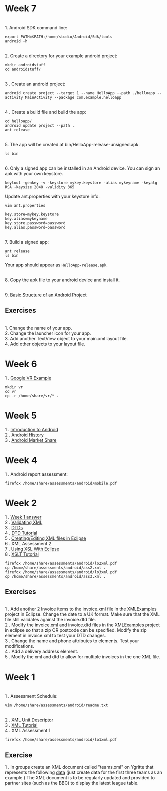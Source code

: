 # Week 7

<br>1. Android SDK command line:
```
export PATH=$PATH:/home/studio/Android/Sdk/tools
android -h
```
<br>2. Create a directory for your example android project:
```
mkdir androidstuff
cd androidstuff/
```
<br>3 . Create an android project:
```
android create project --target 1 --name HelloApp --path ./helloapp --activity MainActivity --package com.example.helloapp
```
<br>4 . Create a build file and build the app:
```
cd helloapp/
android update project --path .
ant release
```
<br>5. The app will be created at bin/HelloApp-release-unsigned.apk.
```
ls bin
```
<br>6. Only a signed app can be installed in an Android device. You can sign an apk with your own keystore.
```
keytool -genkey -v -keystore mykey.keystore -alias mykeyname -keyalg RSA -keysize 2048 -validity 365
```
Update ant.properties with your keystore info:
```
vim ant.properties

key.store=mykey.keystore
key.alias=mykeyname
key.store.password=password
key.alias.password=password
```
<br>7. Build a signed app:
```
ant release
ls bin
```
Your app should appear as ```HelloApp-release.apk```.

<br>8. Copy the apk file to your android device and install it. 

<br>9. [Basic Structure of an Android Project](https://www.codeproject.com/Articles/395614/Basic-structure-of-an-Android-project)

## Exercises

<br>1. Change the name of your app.
<br>2. Change the launcher icon for your app.
<br>3. Add another TextView object to your main.xml layout file. 
<br>4. Add other objects to your layout file. 






# Week 6

1 . [Google VR Example ](http://burgler-ferret-12012.netlify.com/vr2/googlevr.html)
```
mkdir vr
cd vr
cp -r /home/share/vr/* .
```

# Week 5

1 . [Introduction to Android](https://docs.google.com/presentation/d/1v3cFgXF55k_Pqv0fOaEDTcNAq9N5cAO2t5-bD7Ye3Bw/pub?start=false&loop=false&delayms=60000)
<br>2 . [Android History](https://en.wikipedia.org/wiki/Android_version_history)
<br>3 . [Android Market Share](https://qz.com/826672/android-goog-just-hit-a-record-88-market-share-of-all-smartphones/)

# Week 4
1 . Android report assessment:
```
firefox /home/share/assessments/android/mobile.pdf 
```
# Week 2

1 . [Week 1 answer](https://gist.github.com/GedMullen/59e62a564e4aaf6acbca)
<br> 2 . [Validating XML](http://www.w3schools.com/xml/xml_validator.asp)
<br> 3 . [DTDs](http://www.w3schools.com/xml/xml_dtd.asp)
<br> 4 . [DTD Tutorial](http://www.w3schools.com/xml/xml_dtd_intro.asp)
<br> 5 . [Creating/Editing XML files in Eclipse](http://help.eclipse.org/mars/index.jsp?topic=%2Forg.eclipse.wst.xmleditor.doc.user%2Ftopics%2Ftxedttag.html)
<br> 6 . XML Assessment 2
<br> 7 . [Using XSL With Eclipse ](http://help.eclipse.org/luna/index.jsp?topic=%2Forg.eclipse.wst.xsl.doc%2Fhtml%2Flaunching%2Flaunching.html)
<br> 8 . [XSLT Tutorial](https://www.w3schools.com/xml/xsl_intro.asp)
```
firefox /home/share/assessments/android/lo2xml.pdf 
cp /home/share/assessments/android/ass2.xml . 
firefox /home/share/assessments/android/lo3xml.pdf 
cp /home/share/assessments/android/ass3.xml . 
```

## Exercises

<br> 1 . Add another 2 Invoice items to the invoice.xml file in the XMLExamples project in Eclipse. Change the date to a UK format. Make sure that the XML file still validates against the invoice.dtd file. 
<br> 2 . Modify the invoice.xml and invoice.dtd files in the XMLExamples project in eclipse so that a zip OR postcode can be specified. Modify the zip element in invoice.xml to test your DTD changes. 
<br> 3 . Change the name and phone attributes to elements. Test your modifications.
<br> 4 . Add a delivery address element.
<br> 5 . Modify the xml and dtd to allow for multiple invoices in the one XML file. 

# Week 1

<br>1 . Assessment Schedule:
```
vim /home/share/assessments/android/readme.txt
```
<br>2 . [XML Unit Descriptor](http://www.sqa.org.uk/files/hn/FM9735.pdf)
<br>3 . [XML Tutorial](http://www.w3schools.com/xml/)
<br>4 . XML Assessment 1
```
firefox /home/share/assessments/android/lo1xml.pdf 
```
## Exercise

1 . In groups create an XML document called "teams.xml" on Ygritte that represents the following [data](http://www.football-league.co.uk/sky-bet-championship/league-table/) (just create data for the first three teams as an example.) The XML document is to be regularly updated and provided to partner sites (such as the BBC) to display the latest league table.

